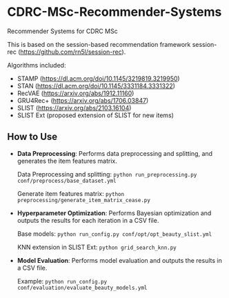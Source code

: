 # CDRC-MSc-Recommender-Systems
 Recommender Systems for CDRC MSc


This is based on the session-based recommendation framework session-rec (https://github.com/rn5l/session-rec).


Algorithms included:
* STAMP (https://dl.acm.org/doi/10.1145/3219819.3219950)
* STAN (https://dl.acm.org/doi/10.1145/3331184.3331322)
* RecVAE (https://arxiv.org/abs/1912.11160)
* GRU4Rec+ (https://arxiv.org/abs/1706.03847)
* SLIST (https://arxiv.org/abs/2103.16104)
* SLIST Ext (proposed extension of SLIST for new items)

## How to Use

* **Data Preprocessing**: Performs data preprocessing and splitting, and generates the item features matrix.
    
    Data Preprocessing and splitting: `python run_preprocessing.py conf/preprocess/base_dataset.yml`
    
    Generate item features matrix: `python preprocessing/generate_item_matrix_cease.py`
    
* **Hyperparameter Optimization**: Performs Bayesian optimization and outputs the results for each iteration in a CSV file.
    
    Base models: `python run_config.py conf/opt/opt_beauty_slist.yml`
    
    KNN extension in SLIST Ext: `python grid_search_knn.py`
    
* **Model Evaluation**: Performs model evaluation and outputs the results in a CSV file.
    
    Example: `python run_config.py conf/evaluation/evaluate_beauty_models.yml`
